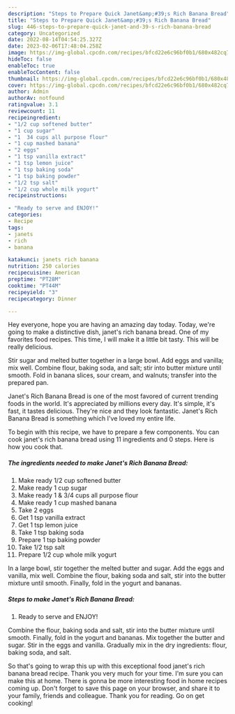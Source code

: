 ```yaml
---
description: "Steps to Prepare Quick Janet&amp;#39;s Rich Banana Bread"
title: "Steps to Prepare Quick Janet&amp;#39;s Rich Banana Bread"
slug: 446-steps-to-prepare-quick-janet-and-39-s-rich-banana-bread
category: Uncategorized
date: 2022-08-14T04:54:25.327Z
date: 2023-02-06T17:48:04.258Z
image: https://img-global.cpcdn.com/recipes/bfcd22e6c96bf0b1/680x482cq70/janets-rich-banana-bread-recipe-main-photo.jpg
hideToc: false
enableToc: true
enableTocContent: false
thumbnail: https://img-global.cpcdn.com/recipes/bfcd22e6c96bf0b1/680x482cq70/janets-rich-banana-bread-recipe-main-photo.jpg
cover: https://img-global.cpcdn.com/recipes/bfcd22e6c96bf0b1/680x482cq70/janets-rich-banana-bread-recipe-main-photo.jpg
author: Admin
authorAv: notfound
ratingvalue: 3.1
reviewcount: 11
recipeingredient:
- "1/2 cup softened butter"
- "1 cup sugar"
- "1  34 cups all purpose flour"
- "1 cup mashed banana"
- "2 eggs"
- "1 tsp vanilla extract"
- "1 tsp lemon juice"
- "1 tsp baking soda"
- "1 tsp baking powder"
- "1/2 tsp salt"
- "1/2 cup whole milk yogurt"
recipeinstructions:

- "Ready to serve and ENJOY!"
categories:
- Recipe
tags:
- janets
- rich
- banana

katakunci: janets rich banana 
nutrition: 250 calories
recipecuisine: American
preptime: "PT28M"
cooktime: "PT44M"
recipeyield: "3"
recipecategory: Dinner

---
```



Hey everyone, hope you are having an amazing day today. Today, we're going to make a distinctive dish, janet&#39;s rich banana bread. One of my favorites food recipes. This time, I will make it a little bit tasty. This will be really delicious.

Stir sugar and melted butter together in a large bowl. Add eggs and vanilla; mix well. Combine flour, baking soda, and salt; stir into butter mixture until smooth. Fold in banana slices, sour cream, and walnuts; transfer into the prepared pan.

Janet&#39;s Rich Banana Bread is one of the most favored of current trending foods in the world. It's appreciated by millions every day. It's simple, it's fast, it tastes delicious. They're nice and they look fantastic. Janet&#39;s Rich Banana Bread is something which I've loved my entire life.


To begin with this recipe, we have to prepare a few components. You can cook janet&#39;s rich banana bread using 11 ingredients and 0 steps. Here is how you cook that.

<!--inarticleads1-->

##### The ingredients needed to make Janet&#39;s Rich Banana Bread:

1. Make ready 1/2 cup softened butter
1. Make ready 1 cup sugar
1. Make ready 1 &amp; 3/4 cups all purpose flour
1. Make ready 1 cup mashed banana
1. Take 2 eggs
1. Get 1 tsp vanilla extract
1. Get 1 tsp lemon juice
1. Take 1 tsp baking soda
1. Prepare 1 tsp baking powder
1. Take 1/2 tsp salt
1. Prepare 1/2 cup whole milk yogurt


In a large bowl, stir together the melted butter and sugar. Add the eggs and vanilla, mix well. Combine the flour, baking soda and salt, stir into the butter mixture until smooth. Finally, fold in the yogurt and bananas. 

<!--inarticleads2-->

##### Steps to make Janet&#39;s Rich Banana Bread:


1. Ready to serve and ENJOY!

Combine the flour, baking soda and salt, stir into the butter mixture until smooth. Finally, fold in the yogurt and bananas. Mix together the butter and sugar. Stir in the eggs and vanilla. Gradually mix in the dry ingredients: flour, baking soda, and salt. 

So that's going to wrap this up with this exceptional food janet&#39;s rich banana bread recipe. Thank you very much for your time. I'm sure you can make this at home. There is gonna be more interesting food in home recipes coming up. Don't forget to save this page on your browser, and share it to your family, friends and colleague. Thank you for reading. Go on get cooking!
